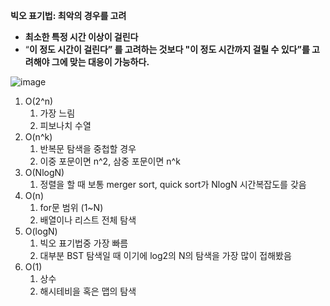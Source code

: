 **빅오 표기법: 최악의 경우를 고려**

- **최소한 특정 시간 이상이 걸린다**
- “**이 정도 시간이 걸린다” 를 고려하는 것보다 "이 정도 시간까지 걸릴 수 있다”를 고려해야 그에 맞는 대응이 가능하다.**

![image](https://github.com/What-is-algorithm/java-algorithm/assets/103405457/ad97c8c8-d964-4dc4-92c7-db2095759199)

1. O(2^n)
    1. 가장 느림
    2. 피보나치 수열
2. O(n^k)
    1. 반복문 탐색을 중첩할 경우
    2. 이중 포문이면 n^2, 삼중 포문이면 n^k
3. O(NlogN)
    1. 정렬을 할 때 보통 merger sort, quick sort가 NlogN 시간복잡도를 갖음
4. O(n)
    1. for문 범위 (1~N)
    2. 배열이나 리스트 전체 탐색
5. O(logN)
    1. 빅오 표기법중 가장 빠름
    2. 대부분 BST 탐색일 때 이기에 log2의 N의 탐색을 가장 많이 접해봤음
6. O(1)
    1. 상수
    2. 해시테비을 혹은 맵의 탐색